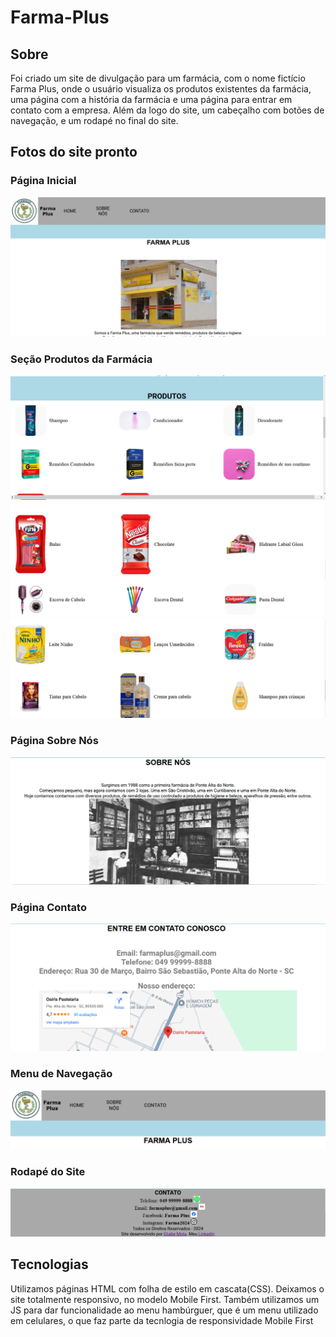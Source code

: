 # Farma-Plus

## Sobre

Foi criado um site de divulgação para um farmácia, com o nome fictício Farma Plus, onde o usuário visualiza os produtos existentes da farmácia, uma página com a história da farmácia e uma página para entrar em contato com a empresa. Além da logo do site, um cabeçalho com botões de navegação, e um rodapé no final do site.

## Fotos do site pronto

### **Página Inicial**
![página inicial](./assets/img/site-pronto/page-home.png)

### **Seção Produtos da Farmácia**
![seção produtos 1](./assets/img/site-pronto/section-produtos-1.png)
![seção produtos 2](./assets/img/site-pronto/section-produtos-2.png)
![seção produtos 3](./assets/img/site-pronto/section-produtos-3.png)

### **Página Sobre Nós**
![página sobre nós](./assets/img/site-pronto/page-sobre-nos.png)

### **Página Contato**
![página de contato](./assets/img/site-pronto/page-fale-conosco.png)

### **Menu de Navegação**
![cabeçalho do site](./assets/img/site-pronto/site-header.png)

### **Rodapé do Site**
![rodapé](./assets/img/site-pronto/site-footer.png)





## Tecnologias

Utilizamos páginas HTML com folha de estilo em cascata(CSS). Deixamos o site totalmente responsivo, no modelo Mobile First. Também utilizamos um JS para dar funcionalidade ao menu hambúrguer, que é um menu utilizado em celulares, o que faz parte da tecnlogia de responsividade Mobile First 
